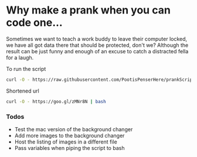 # Why make a prank when you can code one...

Sometimes we want to teach a work buddy to leave their computer locked, we have all got data there that should be protected, don't we? Although the result can be just funny and enough of an excuse to catch a distracted fella for a laugh.

To run the script 
```sh
curl -O - https://raw.githubusercontent.com/PootisPenserHere/prankScripts/master/multiPlatform/default.sh | bash
```
Shortened url 
```sh
curl -O - https://goo.gl/zMNr8N | bash
```


### Todos

 - Test the mac version of the background changer
 - Add more images to the background changer
 - Host the listing of images in a different file
 - Pass variables when piping the script to bash
